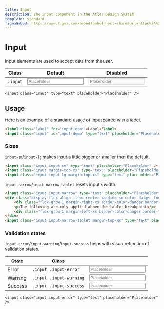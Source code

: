 ```yaml
---
title: Input
description: The input component in the Atlas Design System
template: standard
figmaEmbed: https://www.figma.com/embed?embed_host=share&url=https%3A%2F%2Fwww.figma.com%2Ffile%2FuVA2amRR71yJZ0GS6RI6zL%2F%25F0%259F%258C%259E-Atlas-Design-Library%3Fnode-id%3D506%253A1176
---
```


# Input

Input elements are used to accept data from the user.

| Class    | Default                                                       | Disabled                                                               |
| -------- | ------------------------------------------------------------- | ---------------------------------------------------------------------- |
| `.input` | <input class="input" type="text" placeholder="Placeholder" /> | <input class="input" type="text" placeholder="Placeholder" disabled /> |

```abut-html
<input class="input" type="text" placeholder="Placeholder" />
```

## Usage

Here is an example of a standard usage of input paired with a label.

```html
<label class="label" for="input-demo">Label</label>
<input class="input" id="input-demo" type="text" placeholder="Placeholder text" />
```

### Sizes

`input-sm`/`input-lg` makes input a little bigger or smaller than the default.

```html
<input class="input input-sm" type="text" placeholder="Placeholder" />
<input class="input margin-top-xs" type="text" placeholder="Placeholder" />
<input class="input input-lg margin-top-xs" type="text" placeholder="Placeholder" />
```

`input-narrow`/`input-narrow-tablet` resets input's width.

```html
<input class="input input-narrow" type="text" placeholder="Placeholder" />
<div class="display-flex align-items-center padding-sm color-danger font-size-sm">
	<div class="flex-grow-1 margin-right-xs border-color-danger border-top"></div>
	<p>The following are only applied above the tablet breakpoint</p>
	<div class="flex-grow-1 margin-left-xs border-color-danger border-top"></div>
</div>
<input class="input input-narrow-tablet margin-top-xs" type="text" placeholder="Placeholder" />
```

### Validation states

`input-error`/`input-warning`/`input-success` helps with visual reflection of validation states.

| State   | Class                   |                                                                             |
| ------- | ----------------------- | --------------------------------------------------------------------------- |
| Error   | `.input .input-error`   | <input class="input input-error" type="text" placeholder="Placeholder" />   |
| Warning | `.input .input-warning` | <input class="input input-warning" type="text" placeholder="Placeholder" /> |
| Success | `.input .input-success` | <input class="input input-success" type="text" placeholder="Placeholder" /> |

```abut-html
<input class="input input-error" type="text" placeholder="Placeholder" />
```
